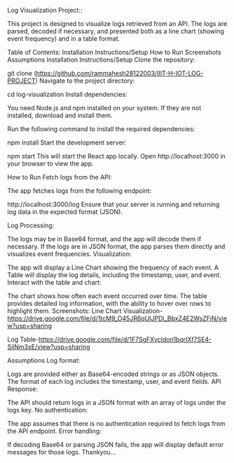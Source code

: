 Log Visualization Project::

This project is designed to visualize logs retrieved from an API. The logs are parsed, decoded if necessary, and presented both as a line chart (showing event frequency) and in a table format.

Table of Contents:
Installation Instructions/Setup
How to Run
Screenshots
Assumptions
Installation Instructions/Setup
Clone the repository:


git clone (https://github.com/rammahesh28122003/IIIT-H-IOT-LOG-PROJECT)
Navigate to the project directory:

cd log-visualization
Install dependencies:

You need Node.js and npm installed on your system. If they are not installed, download and install them.

Run the following command to install the required dependencies:

npm install
Start the development server:

npm start
This will start the React app locally. Open http://localhost:3000 in your browser to view the app.

How to Run
Fetch logs from the API:

The app fetches logs from the following endpoint:

http://localhost:3000/log
Ensure that your server is running and returning log data in the expected format (JSON).

Log Processing:

The logs may be in Base64 format, and the app will decode them if necessary.
If the logs are in JSON format, the app parses them directly and visualizes event frequencies.
Visualization:

The app will display a Line Chart showing the frequency of each event.
A Table will display the log details, including the timestamp, user, and event.
Interact with the table and chart:

The chart shows how often each event occurred over time.
The table provides detailed log information, with the ability to hover over rows to highlight them.
Screenshots:
Line Chart Visualization-https://drive.google.com/file/d/1tcM9_O45JR6qUIJPDi_BbxZ4E2WsZFjN/view?usp=sharing

Log Table-https://drive.google.com/file/d/1F7SgFXycldon1bqrIXf7SE4-SilNm3xE/view?usp=sharing

Assumptions
Log format:

Logs are provided either as Base64-encoded strings or as JSON objects.
The format of each log includes the timestamp, user, and event fields.
API Response:

The API should return logs in a JSON format with an array of logs under the logs key.
No authentication:

The app assumes that there is no authentication required to fetch logs from the API endpoint.
Error handling:

If decoding Base64 or parsing JSON fails, the app will display default error messages for those logs.
Thankyou...
